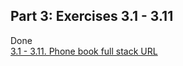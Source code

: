 ## Part 3: Exercises 3.1 - 3.11 
Done    
[3.1 - 3.11. Phone book full stack URL](https://late-wood-6712.fly.dev)